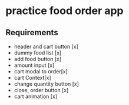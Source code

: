 # practice food order app
## Requirements
- header and cart button [x]
- dummy food list [x]
- add food button [x]
- amount input [x]
- cart modal to order[x]
- cart Context[x]
- change quantity button [x]
- close, order button [x]
- cart animation [x]

